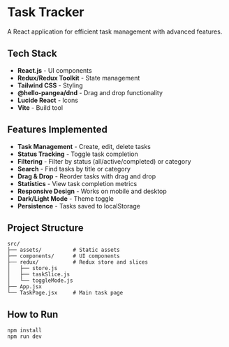 # Task Tracker

A React application for efficient task management with advanced features.

## Tech Stack

- **React.js** - UI components
- **Redux/Redux Toolkit** - State management
- **Tailwind CSS** - Styling
- **@hello-pangea/dnd** - Drag and drop functionality
- **Lucide React** - Icons
- **Vite** - Build tool

## Features Implemented

- **Task Management** - Create, edit, delete tasks
- **Status Tracking** - Toggle task completion
- **Filtering** - Filter by status (all/active/completed) or category  
- **Search** - Find tasks by title or category
- **Drag & Drop** - Reorder tasks with drag and drop
- **Statistics** - View task completion metrics
- **Responsive Design** - Works on mobile and desktop
- **Dark/Light Mode** - Theme toggle
- **Persistence** - Tasks saved to localStorage

## Project Structure

```
src/
├── assets/          # Static assets
├── components/      # UI components
├── redux/           # Redux store and slices
│   ├── store.js     
│   ├── taskSlice.js 
│   └── toggleMode.js
├── App.jsx          
└── TaskPage.jsx     # Main task page
```

## How to Run

```
npm install
npm run dev
```